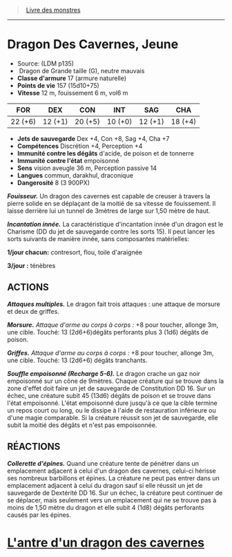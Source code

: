 ﻿> [Livre des monstres](tome_of_beasts.md)

---

# Dragon Des Cavernes, Jeune

- Source: (LDM p135)
-  Dragon de Grande taille (G), neutre mauvais
- **Classe d'armure** 17 (armure naturelle)
- **Points de vie** 157 (15d10+75)
- **Vitesse** 12 m, fouissement 6 m, vol6 m

|FOR|DEX|CON|INT|SAG|CHA|
|---|---|---|---|---|---|
|22 (+6)|12 (+1)|20 (+5)|10 (+0)|12 (+1)|18 (+4)|

- **Jets de sauvegarde** Dex +4, Con +8, Sag +4, Cha +7
- **Compétences** Discrétion +4, Perception +4
- **Immunité contre les dégâts** d'acide, de poison et de tonnerre
- **Immunité contre l'état** empoisonné
- **Sens** vision aveugle 36 m, Perception passive 14
- **Langues** commun, darakhul, draconique
- **Dangerosité** 8 (3 900PX)

**_Fouisseur._** Un dragon des cavernes est capable de creuser à travers la pierre solide en se déplaçant de la moitié de sa vitesse de fouissement. Il laisse derrière lui un tunnel de 3mètres de large sur 1,50 mètre de haut.

**_Incantation innée._** La caractéristique d'incantation innée d'un dragon est le Charisme (DD du jet de sauvegarde contre les sorts 15). Il peut lancer les sorts suivants de manière innée, sans composantes matérielles:

**1/jour chacun:** contresort, flou, toile d'araignée

**3/jour :** ténèbres

## ACTIONS

**_Attaques multiples._** Le dragon fait trois attaques : une attaque de morsure et deux de griffes.

**_Morsure._** _Attaque d'arme au corps à corps :_ +8 pour toucher, allonge 3m, une cible. Touché: 13 (2d6+6)dégâts perforants plus 3 (1d6) dégâts de poison.

**_Griffes._** _Attaque d'arme au corps à corps :_ +8 pour toucher, allonge 3m, une cible. Touché: 13 (2d6+6) dégâts tranchants.

**_Souffle empoisonné (Recharge 5-6)._** Le dragon crache un gaz noir empoisonné sur un cône de 9mètres. Chaque créature qui se trouve dans la zone d'effet doit faire un jet de sauvegarde de Constitution DD 16. Sur un échec, une créature subit 45 (13d6) dégâts de poison et se trouve dans l'état empoisonné. L'état empoisonné dure jusqu'à ce que la cible termine un repos court ou long, ou le dissipe à l'aide de restauration inférieure ou d'une magie comparable. Si la créature réussit son jet de sauvegarde, elle subit la moitié des dégâts et n'est pas empoisonnée.

## RÉACTIONS

**_Collerette d'épines._** Quand une créature tente de pénétrer dans un emplacement adjacent à celui d'un dragon des cavernes, celui-ci hérisse ses nombreux barbillons et épines. La créature ne peut pas entrer dans un emplacement adjacent à celui du dragon sauf si elle réussit un jet de sauvegarde de Dextérité DD 16. Sur un échec, la créature peut continuer de se déplacer, mais seulement vers un emplacement qui ne se trouve pas à moins de 1,50 mètre du dragon et elle subit 4 (1d8) dégâts perforants causés par les épines.

# [L'antre d'un dragon des cavernes](tome_of_beasts_lantre_dun_dragon_des_cavernes.md)

